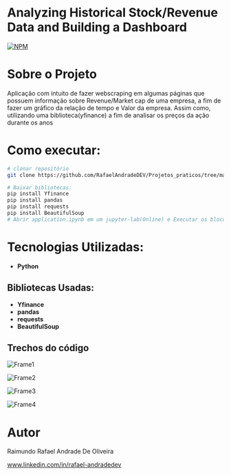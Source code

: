 # Analyzing Historical Stock/Revenue Data and Building a Dashboard

[![NPM](https://img.shields.io/npm/l/react)](https://github.com/RafaelAndradeDEV/Projetos_praticos/blob/master/LICENSE)

# Sobre o Projeto

Aplicação com intuito de fazer webscraping em algumas páginas que possuem informação sobre Revenue/Market cap de uma empresa, a fim de fazer um gráfico da relação de tempo e Valor da empresa. Assim como, utilizando uma biblioteca(yfinance) a fim de analisar os preços da ação durante os anos

# Como executar:

```bash
# clonar repositório
git clone https://github.com/RafaelAndradeDEV/Projetos_praticos/tree/master/WebScraping_and_Analysis

# Baixar bibliotecas:
pip install Yfinance
pip install pandas
pip install requests
pip install BeautifulSoup
# Abrir application.ipynb em um jupyter-lab(Online) e Executar os blocos
```

# Tecnologias Utilizadas:

- **Python**

## Bibliotecas Usadas:

- **Yfinance**
- **pandas**
- **requests**
- **BeautifulSoup**

## Trechos do código
![Frame1](https://github.com/RafaelAndradeDEV/Projetos_praticos/assets/79543917/21c0b69f-03cb-4761-98c2-8846d4fe14cf)

![Frame2](https://github.com/RafaelAndradeDEV/Projetos_praticos/assets/79543917/44ff101d-05d8-4623-a9bf-5bf2dea296cf)

![Frame3](https://github.com/RafaelAndradeDEV/Projetos_praticos/assets/79543917/d82f23f6-ba8c-4600-9e43-d0248fede6bb)

![Frame4](https://github.com/RafaelAndradeDEV/Projetos_praticos/assets/79543917/851b0769-9a00-4a08-a2c9-d2ad0d008fbe)


# Autor

Raimundo Rafael Andrade De Oliveira

www.linkedin.com/in/rafael-andradedev


